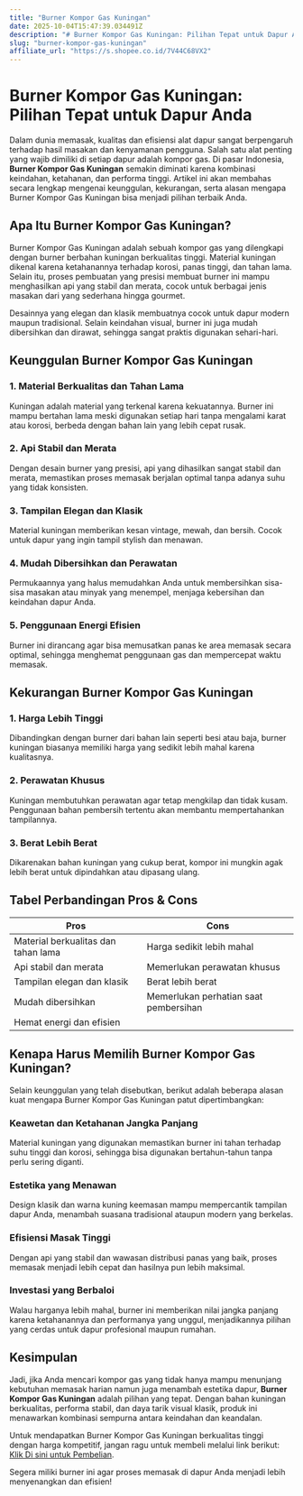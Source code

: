 ```yaml
---
title: "Burner Kompor Gas Kuningan"
date: 2025-10-04T15:47:39.034491Z
description: "# Burner Kompor Gas Kuningan: Pilihan Tepat untuk Dapur Anda..."
slug: "burner-kompor-gas-kuningan"
affiliate_url: "https://s.shopee.co.id/7V44C68VX2"
---
```

# Burner Kompor Gas Kuningan: Pilihan Tepat untuk Dapur Anda

Dalam dunia memasak, kualitas dan efisiensi alat dapur sangat berpengaruh terhadap hasil masakan dan kenyamanan pengguna. Salah satu alat penting yang wajib dimiliki di setiap dapur adalah kompor gas. Di pasar Indonesia, **Burner Kompor Gas Kuningan** semakin diminati karena kombinasi keindahan, ketahanan, dan performa tinggi. Artikel ini akan membahas secara lengkap mengenai keunggulan, kekurangan, serta alasan mengapa Burner Kompor Gas Kuningan bisa menjadi pilihan terbaik Anda.

## Apa Itu Burner Kompor Gas Kuningan?

Burner Kompor Gas Kuningan adalah sebuah kompor gas yang dilengkapi dengan burner berbahan kuningan berkualitas tinggi. Material kuningan dikenal karena ketahanannya terhadap korosi, panas tinggi, dan tahan lama. Selain itu, proses pembuatan yang presisi membuat burner ini mampu menghasilkan api yang stabil dan merata, cocok untuk berbagai jenis masakan dari yang sederhana hingga gourmet.

Desainnya yang elegan dan klasik membuatnya cocok untuk dapur modern maupun tradisional. Selain keindahan visual, burner ini juga mudah dibersihkan dan dirawat, sehingga sangat praktis digunakan sehari-hari.

## Keunggulan Burner Kompor Gas Kuningan

### 1. Material Berkualitas dan Tahan Lama

Kuningan adalah material yang terkenal karena kekuatannya. Burner ini mampu bertahan lama meski digunakan setiap hari tanpa mengalami karat atau korosi, berbeda dengan bahan lain yang lebih cepat rusak.

### 2. Api Stabil dan Merata

Dengan desain burner yang presisi, api yang dihasilkan sangat stabil dan merata, memastikan proses memasak berjalan optimal tanpa adanya suhu yang tidak konsisten.

### 3. Tampilan Elegan dan Klasik

Material kuningan memberikan kesan vintage, mewah, dan bersih. Cocok untuk dapur yang ingin tampil stylish dan menawan.

### 4. Mudah Dibersihkan dan Perawatan

Permukaannya yang halus memudahkan Anda untuk membersihkan sisa-sisa masakan atau minyak yang menempel, menjaga kebersihan dan keindahan dapur Anda.

### 5. Penggunaan Energi Efisien

Burner ini dirancang agar bisa memusatkan panas ke area memasak secara optimal, sehingga menghemat penggunaan gas dan mempercepat waktu memasak.

## Kekurangan Burner Kompor Gas Kuningan

### 1. Harga Lebih Tinggi

Dibandingkan dengan burner dari bahan lain seperti besi atau baja, burner kuningan biasanya memiliki harga yang sedikit lebih mahal karena kualitasnya.

### 2. Perawatan Khusus

Kuningan membutuhkan perawatan agar tetap mengkilap dan tidak kusam. Penggunaan bahan pembersih tertentu akan membantu mempertahankan tampilannya.

### 3. Berat Lebih Berat

Dikarenakan bahan kuningan yang cukup berat, kompor ini mungkin agak lebih berat untuk dipindahkan atau dipasang ulang.

## Tabel Perbandingan Pros & Cons

| **Pros**                                     | **Cons**                                    |
|----------------------------------------------|--------------------------------------------|
| Material berkualitas dan tahan lama         | Harga sedikit lebih mahal                |
| Api stabil dan merata                       | Memerlukan perawatan khusus            |
| Tampilan elegan dan klasik                  | Berat lebih berat                      |
| Mudah dibersihkan                          | Memerlukan perhatian saat pembersihan |
| Hemat energi dan efisien                   |                                           |

## Kenapa Harus Memilih Burner Kompor Gas Kuningan?

Selain keunggulan yang telah disebutkan, berikut adalah beberapa alasan kuat mengapa Burner Kompor Gas Kuningan patut dipertimbangkan:

### Keawetan dan Ketahanan Jangka Panjang

Material kuningan yang digunakan memastikan burner ini tahan terhadap suhu tinggi dan korosi, sehingga bisa digunakan bertahun-tahun tanpa perlu sering diganti.

### Estetika yang Menawan

Design klasik dan warna kuning keemasan mampu mempercantik tampilan dapur Anda, menambah suasana tradisional ataupun modern yang berkelas.

### Efisiensi Masak Tinggi

Dengan api yang stabil dan wawasan distribusi panas yang baik, proses memasak menjadi lebih cepat dan hasilnya pun lebih maksimal.

### Investasi yang Berbaloi

Walau harganya lebih mahal, burner ini memberikan nilai jangka panjang karena ketahanannya dan performanya yang unggul, menjadikannya pilihan yang cerdas untuk dapur profesional maupun rumahan.

## Kesimpulan

Jadi, jika Anda mencari kompor gas yang tidak hanya mampu menunjang kebutuhan memasak harian namun juga menambah estetika dapur, **Burner Kompor Gas Kuningan** adalah pilihan yang tepat. Dengan bahan kuningan berkualitas, performa stabil, dan daya tarik visual klasik, produk ini menawarkan kombinasi sempurna antara keindahan dan keandalan.

Untuk mendapatkan Burner Kompor Gas Kuningan berkualitas tinggi dengan harga kompetitif, jangan ragu untuk membeli melalui link berikut: [Klik Di sini untuk Pembelian](https://s.shopee.co.id/7V44C68VX2).  

Segera miliki burner ini agar proses memasak di dapur Anda menjadi lebih menyenangkan dan efisien!